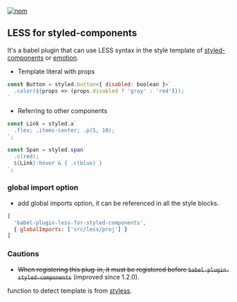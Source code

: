 [![npm](https://img.shields.io/npm/v/babel-plugin-less-for-styled-components.svg)](https://www.npmjs.com/package/babel-plugin-less-for-styled-components)

## LESS for styled-components
It's a babel plugin that can use LESS syntax in the style template of [styled-components](https://styled-components.com/) or [emotion](https://emotion.sh/docs/introduction).

- Template literal with props
```javascript
const Button = styled.button<{ disabled: boolean }>`
  .color(${props => (props.disabled ? 'gray' : 'red')});
`
```

- Referring to other components
```javascript
const Link = styled.a`
  .flex; .items-center; .p(5, 10);
`;

const Span = styled.span`
  .c(red);
  ${Link}:hover & { .c(blue) }
`;
```

### global import option
- add global imports option, it can be referenced in all the style blocks.
```javascript
[
  'babel-plugin-less-for-styled-components', 
  { globalImports: ['src/less/proj'] }
]
```

### Cautions
- ~~When registering this plug-in, it must be registered before `babel-plugin-styled-components`~~ (improved since 1.2.0).


function to detect template is from [styless](https://github.com/jean343/styless.git).

